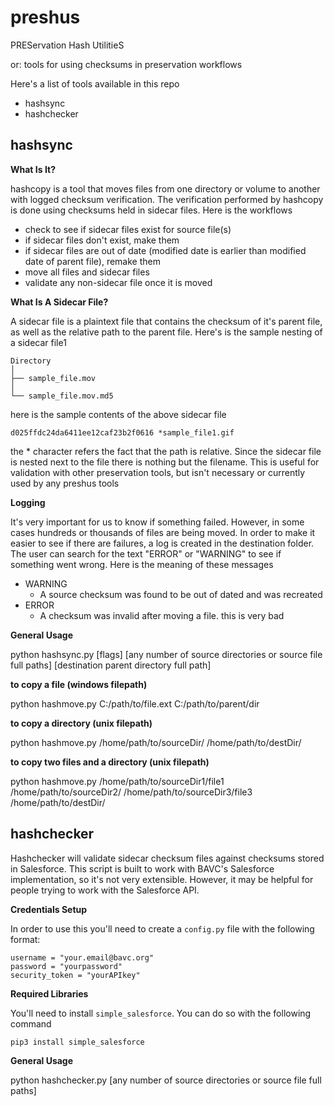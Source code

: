 # preshus
PREServation Hash UtilitieS

or: tools for using checksums in preservation workflows

Here's a list of tools available in this repo

* hashsync
* hashchecker

## hashsync

**What Is It?**

hashcopy is a tool that moves files from one directory or volume to another with logged checksum verification. The verification performed by hashcopy is done using checksums held in sidecar files. Here is the workflows

* check to see if sidecar files exist for source file(s)
* if sidecar files don't exist, make them
* if sidecar files are out of date (modified date is earlier than modified date of parent file), remake them
* move all files and sidecar files
* validate any non-sidecar file once it is moved

**What Is A Sidecar File?**

A sidecar file is a plaintext file that contains the checksum of it's parent file, as well as the relative path to the parent file. Here's is the sample nesting of a sidecar file1

```
Directory
│
├── sample_file.mov
│
└── sample_file.mov.md5
```

here is the sample contents of the above sidecar file

`d025ffdc24da6411ee12caf23b2f0616 *sample_file1.gif`

the * character refers the fact that the path is relative. Since the sidecar file is nested next to the file there is nothing but the filename. This is useful for validation with other preservation tools, but isn't necessary or currently used by any preshus tools

**Logging**

It's very important for us to know if something failed. However, in some cases hundreds or thousands of files are being moved. In order to make it easier to see if there are failures, a log is created in the destination folder. The user can search for the text "ERROR" or "WARNING" to see if something went wrong. Here is the meaning of these messages

* WARNING
  * A source checksum was found to be out of dated and was recreated
* ERROR
  * A checksum was invalid after moving a file. this is very bad

**General Usage**

python hashsync.py [flags] [any number of source directories or source file full paths] [destination parent directory full path]

**to copy a file (windows filepath)**

python hashmove.py C:/path/to/file.ext C:/path/to/parent/dir

**to copy a directory (unix filepath)**

python hashmove.py /home/path/to/sourceDir/ /home/path/to/destDir/

**to copy two files and a directory (unix filepath)**

python hashmove.py /home/path/to/sourceDir1/file1 /home/path/to/sourceDir2/ /home/path/to/sourceDir3/file3 /home/path/to/destDir/


## hashchecker

Hashchecker will validate sidecar checksum files against checksums stored in Salesforce. This script is built to work with BAVC's Salesforce implementation, so it's not very extensible. However, it may be helpful for people trying to work with the Salesforce API.

**Credentials Setup**

In order to use this you'll need to create a `config.py` file with the following format:

```
username = "your.email@bavc.org"
password = "yourpassword"
security_token = "yourAPIkey"
```

**Required Libraries**

You'll need to install `simple_salesforce`. You can do so with the following command

```
pip3 install simple_salesforce
```

**General Usage**

python hashchecker.py [any number of source directories or source file full paths]
